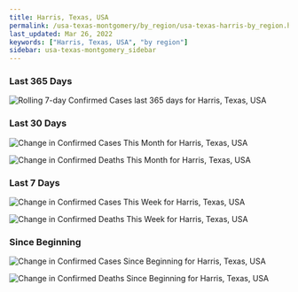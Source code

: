 ```yaml
---
title: Harris, Texas, USA
permalink: /usa-texas-montgomery/by_region/usa-texas-harris-by_region.html
last_updated: Mar 26, 2022
keywords: ["Harris, Texas, USA", "by region"]
sidebar: usa-texas-montgomery_sidebar
---
```


<h3>Last 365 Days</h3>

![Rolling 7-day Confirmed Cases last 365 days for Harris, Texas, USA](/covid_tracker/images/graphs/usa-texas-harris-weekly_totals_graph.png)

<h3>Last 30 Days</h3>

![Change in Confirmed Cases This Month for Harris, Texas, USA](/covid_tracker/images/graphs/usa-texas-harris-delta_confirmed-30_days_graph.png)

![Change in Confirmed Deaths This Month for Harris, Texas, USA](/covid_tracker/images/graphs/usa-texas-harris-delta_deaths-30_days_graph.png)

<h3>Last 7 Days</h3>

![Change in Confirmed Cases This Week for Harris, Texas, USA](/covid_tracker/images/graphs/usa-texas-harris-delta_confirmed-7_days_graph.png)

![Change in Confirmed Deaths This Week for Harris, Texas, USA](/covid_tracker/images/graphs/usa-texas-harris-delta_deaths-7_days_graph.png)

<h3>Since Beginning</h3>

![Change in Confirmed Cases Since Beginning for Harris, Texas, USA](/covid_tracker/images/graphs/usa-texas-harris-delta_confirmed-since_beginning_graph.png)

![Change in Confirmed Deaths Since Beginning for Harris, Texas, USA](/covid_tracker/images/graphs/usa-texas-harris-delta_deaths-since_beginning_graph.png)
